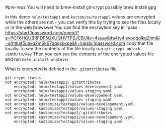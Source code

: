 #pre-reqs
You will need to brew-install git-crypt
possibly brew install gpg

In this demo `helm/testapp1` and `kustomize/testapp2` values are encrypted while the others are not - you can verify this by trying to see the files locally or in the web browswer
You can find the encrpytion key in 1pass : https://start.1password.com/open/i?a=PCF6HGUBRFDF5GXUQHVTP2JCBU&v=4suayibfa4tv4isvoqqolkg2hm&i=srhtkaf5uaxq2m6k67gqqxpxpa&h=kajabi.1password.com 
copy that file locally
To see the contents of the file locally run
`git-crypt unlock /path/to/key`
Then you can see the contents of the encrypted values file and run `helm install whatever`

What is encrypted is defined in the `.gitattributes` file
```
git-crypt status
not encrypted: helm/testapp1/.gitattributes
    encrypted: helm/testapp1/values-developement.yaml
    encrypted: helm/testapp1/values-staging.yaml
not encrypted: helm/testapp2/values-developement.yaml
not encrypted: helm/testapp2/values-staging.yaml
not encrypted: kustomize/testapp1/values-developement.yaml
not encrypted: kustomize/testapp1/values-staging.yaml
not encrypted: kustomize/testapp2/.gitattributes
    encrypted: kustomize/testapp2/values-developement.yaml
    encrypted: kustomize/testapp2/values-staging.yaml```